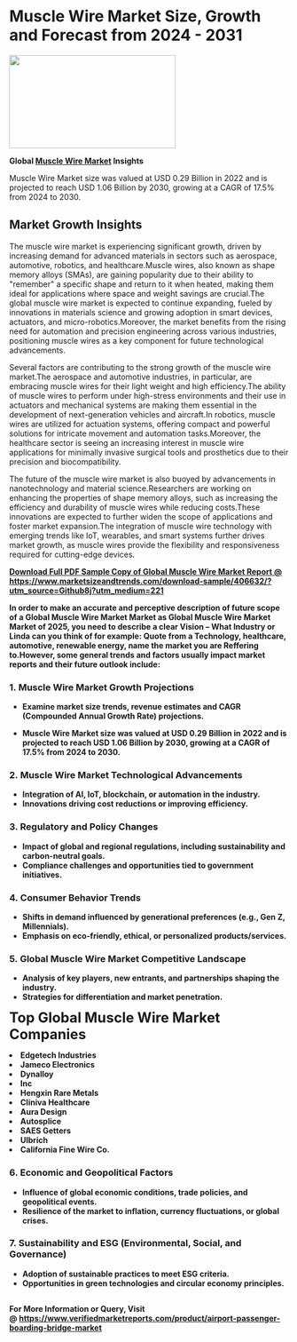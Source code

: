 <H1>Muscle Wire Market Size, Growth and Forecast from 2024 - 2031</H1><img class="aligncenter size-medium wp-image-584254" src="https://thirdeyenews.in/wp-content/uploads/2024/09/Global-Market-Research-300x168.jpeg" alt="" width="300" height="168" /><p><strong>Global&nbsp;<a href="https://www.marketsizeandtrends.com/download-sample/406632/?utm_source=Github8j?utm_medium=221">Muscle Wire Market</a> Insights</strong></p><p>Muscle Wire Market size was valued at USD 0.29 Billion in 2022 and is projected to reach USD 1.06 Billion by 2030, growing at a CAGR of 17.5% from 2024 to 2030.</p><p><h2>Market Growth Insights</h2> <p>The muscle wire market is experiencing significant growth, driven by increasing demand for advanced materials in sectors such as aerospace, automotive, robotics, and healthcare.Muscle wires, also known as shape memory alloys (SMAs), are gaining popularity due to their ability to "remember" a specific shape and return to it when heated, making them ideal for applications where space and weight savings are crucial.The global muscle wire market is expected to continue expanding, fueled by innovations in materials science and growing adoption in smart devices, actuators, and micro-robotics.Moreover, the market benefits from the rising need for automation and precision engineering across various industries, positioning muscle wires as a key component for future technological advancements.</p> <p><strong><a href="#"></a></strong></p> <p>Several factors are contributing to the strong growth of the muscle wire market.The aerospace and automotive industries, in particular, are embracing muscle wires for their light weight and high efficiency.The ability of muscle wires to perform under high-stress environments and their use in actuators and mechanical systems are making them essential in the development of next-generation vehicles and aircraft.In robotics, muscle wires are utilized for actuation systems, offering compact and powerful solutions for intricate movement and automation tasks.Moreover, the healthcare sector is seeing an increasing interest in muscle wire applications for minimally invasive surgical tools and prosthetics due to their precision and biocompatibility.</p> <p>The future of the muscle wire market is also buoyed by advancements in nanotechnology and material science.Researchers are working on enhancing the properties of shape memory alloys, such as increasing the efficiency and durability of muscle wires while reducing costs.These innovations are expected to further widen the scope of applications and foster market expansion.The integration of muscle wire technology with emerging trends like IoT, wearables, and smart systems further drives market growth, as muscle wires provide the flexibility and responsiveness required for cutting-edge devices.</p> <p><strong><a href="#"></p><p><span class=""><strong>Download Full PDF Sample Copy of Global Muscle Wire Market Report</strong> @ <a href="https://www.marketsizeandtrends.com/download-sample/406632/?utm_source=Github8j?utm_medium=221" target="_blank">https://www.marketsizeandtrends.com/download-sample/406632/?utm_source=Github8j?utm_medium=221</a></span></p><p>In order to make an accurate and perceptive description of future scope of a Global&nbsp;Muscle Wire Market Market as Global&nbsp;Muscle Wire Market Market of 2025, you need to describe a clear Vision &ndash; What Industry or Linda can you think of for example: Quote from a Technology, healthcare, automotive, renewable energy, name the market you are Reffering to.However, some general trends and factors usually impact market reports and their future outlook include:</p><h3>1.&nbsp;<strong>Muscle Wire Market Growth Projections</strong></h3><ul><li>Examine market size trends, revenue estimates and CAGR (Compounded Annual Growth Rate) projections.</li><li><p>Muscle Wire Market size was valued at USD 0.29 Billion in 2022 and is projected to reach USD 1.06 Billion by 2030, growing at a CAGR of 17.5% from 2024 to 2030.</p></li></ul><h3>2.&nbsp;<strong>Muscle Wire Market Technological Advancements</strong></h3><ul><li>Integration of AI, IoT, blockchain, or automation in the industry.</li><li>Innovations driving cost reductions or improving efficiency.</li></ul><h3>3.&nbsp;<strong>Regulatory and Policy Changes</strong></h3><ul><li>Impact of global and regional regulations, including sustainability and carbon-neutral goals.</li><li>Compliance challenges and opportunities tied to government initiatives.</li></ul><h3>4.&nbsp;<strong>Consumer Behavior Trends</strong></h3><ul><li>Shifts in demand influenced by generational preferences (e.g., Gen Z, Millennials).</li><li>Emphasis on eco-friendly, ethical, or personalized products/services.</li></ul><h3>5.&nbsp;<strong>Global Muscle Wire Market Competitive Landscape</strong></h3><ul><li>Analysis of key players, new entrants, and partnerships shaping the industry.</li><li>Strategies for differentiation and market penetration.</li></ul><p data-pm-slice="1 1 []"><span style="color: inherit; font-family: inherit; font-size: 25px;">Top Global Muscle Wire Market Companies</span></p><div class="" data-test-id=""><p><li>Edgetech Industries</li><li> Jameco Electronics</li><li> Dynalloy</li><li> Inc</li><li> Hengxin Rare Metals</li><li> Cliniva Healthcare</li><li> Aura Design</li><li> Autosplice</li><li> SAES Getters</li><li> Ulbrich</li><li> California Fine Wire Co.</li></p></div><h3>6.&nbsp;<strong>Economic and Geopolitical Factors</strong></h3><ul><li>Influence of global economic conditions, trade policies, and geopolitical events.</li><li>Resilience of the market to inflation, currency fluctuations, or global crises.</li></ul><h3>7.&nbsp;<strong>Sustainability and ESG (Environmental, Social, and Governance)</strong></h3><ul><li>Adoption of sustainable practices to meet ESG criteria.</li><li>Opportunities in green technologies and circular economy principles.</li></ul><h2><strong style="font-size: 14px;">For More Information or Query, Visit @&nbsp;</strong><a style="background-color: #ffffff; font-size: 14px;" href="https://www.marketsizeandtrends.com/report/muscle-wire-market/" target="_blank">https://www.verifiedmarketreports.com/product/airport-passenger-boarding-bridge-market</a></h2>